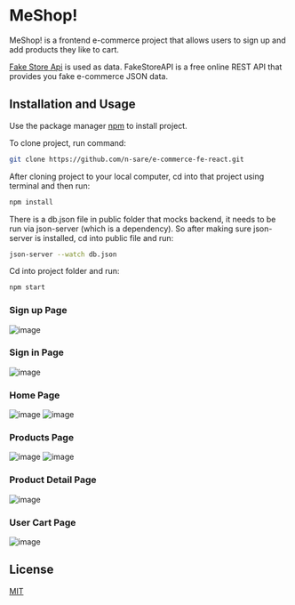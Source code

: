 # MeShop!

MeShop! is a frontend e-commerce project that allows users to sign up and add products they like to cart.

[Fake Store Api](https://www.npmjs.com/package/download) is used as data. FakeStoreAPI is a free online REST API that provides you fake e-commerce JSON data.


## Installation and Usage

Use the package manager [npm](https://www.npmjs.com/package/download) to install project.

To clone project, run command: 
```bash
git clone https://github.com/n-sare/e-commerce-fe-react.git
```
After cloning project to your local computer, cd into that project using terminal and then run:

```bash
npm install
```
There is a db.json file in public folder that mocks backend, it needs to be run via json-server (which is a dependency). So after making sure json-server is installed, cd into public file and run:
```bash
json-server --watch db.json
```
Cd into project folder and run:
```bash
npm start
```
### Sign up Page
![image](https://user-images.githubusercontent.com/34991897/131095032-bf6d304c-9c27-4d4e-945e-987ce13ded3a.png)

### Sign in Page
![image](https://user-images.githubusercontent.com/34991897/131095374-d3c08a91-637c-439f-80b2-a43e97154cfe.png)

### Home Page
![image](https://user-images.githubusercontent.com/34991897/131100744-392eaac5-e0cf-4d80-91ce-5947022cb59c.png)
![image](https://user-images.githubusercontent.com/34991897/131100819-928f2935-d22f-4d22-a342-9a297dc54f61.png)

### Products Page
![image](https://user-images.githubusercontent.com/34991897/131100978-ba9adfa4-b052-4291-9692-0fe43bbb415e.png)
![image](https://user-images.githubusercontent.com/34991897/131101059-7325210a-6ab8-4a9d-8517-534ae4fe931a.png)

### Product Detail Page
![image](https://user-images.githubusercontent.com/34991897/131101216-95b2e2f6-77d8-40d5-ba04-00d23a1f1e8f.png)

### User Cart Page
![image](https://user-images.githubusercontent.com/34991897/131101471-501e6d27-81e1-4639-887c-cdb7ef5b95bd.png)


## License
[MIT](https://choosealicense.com/licenses/mit/)
